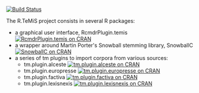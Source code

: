 [![Build Status](https://travis-ci.org/nalimilan/R.TeMiS.svg)](https://travis-ci.org/nalimilan/R.TeMiS)

The R.TeMiS project consists in several R packages:
* a graphical user interface, RcmdrPlugin.temis [![RcmdrPlugin.temis on CRAN](http://www.r-pkg.org/badges/version/RcmdrPlugin.temis)](https://cran.r-project.org/package=RcmdrPlugin.temis)
* a wrapper around Martin Porter's Snowball stemming library, SnowballC [![SnowballC on CRAN](http://www.r-pkg.org/badges/version/SnowballC)](https://cran.r-project.org/package=SnowballC)
* a series of tm plugins to import corpora from various sources:
  * tm.plugin.alceste [![tm.plugin.alceste on CRAN](http://www.r-pkg.org/badges/version/tm.plugin.alceste)](https://cran.r-project.org/package=tm.plugin.alceste)
  * tm.plugin.europresse [![tm.plugin.europresse on CRAN](http://www.r-pkg.org/badges/version/tm.plugin.europresse)](https://cran.r-project.org/package=tm.plugin.europresse)
  * tm.plugin.factiva [![tm.plugin.factiva on CRAN](http://www.r-pkg.org/badges/version/tm.plugin.factiva)](https://cran.r-project.org/package=tm.plugin.factiva)
  * tm.plugin.lexisnexis [![tm.plugin.lexisnexis on CRAN](http://www.r-pkg.org/badges/version/tm.plugin.lexisnexis)](https://cran.r-project.org/package=tm.plugin.lexisnexis)
